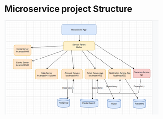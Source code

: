 # Microservice project Structure

![Microservice project Structure](project-genel-architecture.png)
